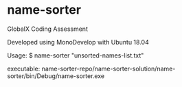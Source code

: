 # name-sorter

GlobalX Coding Assessment

Developed using MonoDevelop with Ubuntu 18.04

Usage: $ name-sorter "unsorted-names-list.txt"

executable: name-sorter-repo/name-sorter-solution/name-sorter/bin/Debug/name-sorter.exe
      
